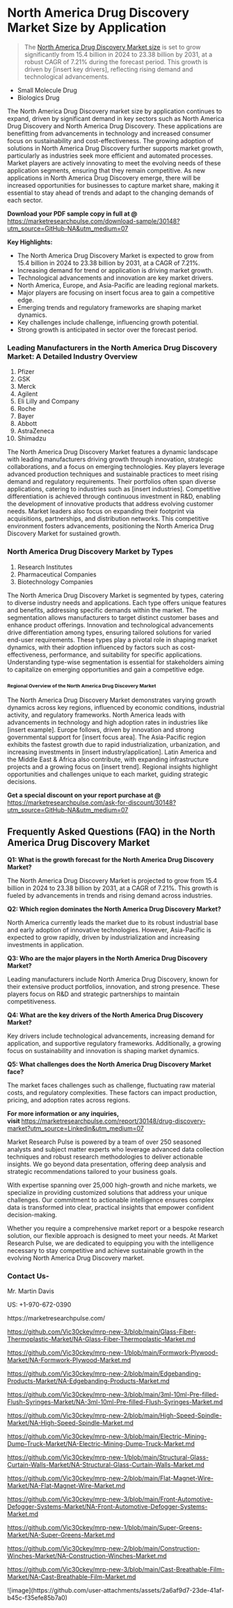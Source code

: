 <h1>North America Drug Discovery Market&nbsp;Size by Application</h1><blockquote><p>The <a href="https://marketresearchpulse.com/download-sample/30148?utm_source=GitHub-NA&amp;utm_medium=07">North America Drug Discovery Market size</a> is set to grow significantly from 15.4 billion in 2024 to 23.38 billion by 2031, at a robust CAGR of 7.21% during the forecast period. This growth is driven by [insert key drivers], reflecting rising demand and technological advancements.</p></blockquote><ul><li>Small Molecule Drug<li> Biologics Drug</li></ul><p>The North America Drug Discovery market size by application continues to expand, driven by significant demand in key sectors such as North America Drug Discovery and North America Drug Discovery. These applications are benefitting from advancements in technology and increased consumer focus on sustainability and cost-effectiveness. The growing adoption of solutions in North America Drug Discovery further supports market growth, particularly as industries seek more efficient and automated processes. Market players are actively innovating to meet the evolving needs of these application segments, ensuring that they remain competitive. As new applications in North America Drug Discovery emerge, there will be increased opportunities for businesses to capture market share, making it essential to stay ahead of trends and adapt to the changing demands of each sector.</p><p><strong>Download your PDF sample copy in full at @ </strong><a href="https://marketresearchpulse.com/download-sample/30148?utm_source=GitHub-NA&amp;utm_medium=07">https://marketresearchpulse.com/download-sample/30148?utm_source=GitHub-NA&amp;utm_medium=07</a></p><p><strong>Key Highlights: </strong></p><ul><li>The North America Drug Discovery Market is expected to grow from 15.4 billion in 2024 to 23.38 billion by 2031, at a CAGR of 7.21%.</li><li>Increasing demand for trend or application is driving market growth.</li><li>Technological advancements and innovation are key market drivers.</li><li>North America, Europe, and Asia-Pacific are leading regional markets.</li><li>Major players are focusing on insert focus area to gain a competitive edge.</li><li>Emerging trends and regulatory frameworks are shaping market dynamics.</li><li>Key challenges include challenge, influencing growth potential.</li><li>Strong growth is anticipated in sector over the forecast period.</li></ul><h3>Leading Manufacturers in the North America Drug Discovery Market: A Detailed Industry Overview</h3><ol><li>Pfizer</li><li>GSK</li><li>Merck</li><li>Agilent</li><li>Eli Lilly and Company</li><li>Roche</li><li>Bayer</li><li>Abbott</li><li>AstraZeneca</li><li>Shimadzu</li></ol><div class="flex max-w-full flex-col flex-grow"><div class="min-h-8 text-message flex w-full flex-col items-end gap-2 whitespace-normal break-words [.text-message+&amp;]:mt-5" dir="auto" data-message-author-role="assistant" data-message-id="fd8432e4-4910-450d-b182-61b7bfb0a01f" data-message-model-slug="gpt-4o"><div class="flex w-full flex-col gap-1 empty:hidden first:pt-[3px]"><div class="markdown prose w-full break-words dark:prose-invert light"><p>The North America Drug Discovery Market features a dynamic landscape with leading manufacturers driving growth through innovation, strategic collaborations, and a focus on emerging technologies. Key players leverage advanced production techniques and sustainable practices to meet rising demand and regulatory requirements. Their portfolios often span diverse applications, catering to industries such as [insert industries]. Competitive differentiation is achieved through continuous investment in R&amp;D, enabling the development of innovative products that address evolving customer needs. Market leaders also focus on expanding their footprint via acquisitions, partnerships, and distribution networks. This competitive environment fosters advancements, positioning the North America Drug Discovery Market for sustained growth.</p></div></div></div></div><h3>North America Drug Discovery Market by Types</h3><ol><li>Research Institutes<li> Pharmaceutical Companies<li> Biotechnology Companies</li></ol><div class="flex max-w-full flex-col flex-grow"><div class="min-h-8 text-message flex w-full flex-col items-end gap-2 whitespace-normal break-words [.text-message+&amp;]:mt-5" dir="auto" data-message-author-role="assistant" data-message-id="084470be-0bb7-4664-bddf-5156b4f41249" data-message-model-slug="gpt-4o-mini"><div class="flex w-full flex-col gap-1 empty:hidden first:pt-[3px]"><div class="markdown prose w-full break-words dark:prose-invert light"><p>The North America Drug Discovery Market is segmented by types, catering to diverse industry needs and applications. Each type offers unique features and benefits, addressing specific demands within the market. The segmentation allows manufacturers to target distinct customer bases and enhance product offerings. Innovation and technological advancements drive differentiation among types, ensuring tailored solutions for varied end-user requirements. These types play a pivotal role in shaping market dynamics, with their adoption influenced by factors such as cost-effectiveness, performance, and suitability for specific applications. Understanding type-wise segmentation is essential for stakeholders aiming to capitalize on emerging opportunities and gain a competitive edge.</p></div></div></div></div><h3><span style="font-size: 11px;">Regional Overview of the North America Drug Discovery Market</span></h3><div class="flex max-w-full flex-col flex-grow"><div class="min-h-8 text-message flex w-full flex-col items-end gap-2 whitespace-normal break-words [.text-message+&amp;]:mt-5" dir="auto" data-message-author-role="assistant" data-message-id="e9038762-ce64-4e30-91c9-9bd413514231" data-message-model-slug="gpt-4o-mini"><div class="flex w-full flex-col gap-1 empty:hidden first:pt-[3px]"><div class="markdown prose w-full break-words dark:prose-invert light"><p>The North America Drug Discovery Market demonstrates varying growth dynamics across key regions, influenced by economic conditions, industrial activity, and regulatory frameworks. North America leads with advancements in technology and high adoption rates in industries like [insert example]. Europe follows, driven by innovation and strong governmental support for [insert focus area]. The Asia-Pacific region exhibits the fastest growth due to rapid industrialization, urbanization, and increasing investments in [insert industry/application]. Latin America and the Middle East &amp; Africa also contribute, with expanding infrastructure projects and a growing focus on [insert trend]. Regional insights highlight opportunities and challenges unique to each market, guiding strategic decisions.</p></div></div></div></div><p><strong>Get a special discount on your report purchase at @ </strong><a href="https://marketresearchpulse.com/ask-for-discount/30148?utm_source=GitHub-NA&amp;utm_medium=07">https://marketresearchpulse.com/ask-for-discount/30148?utm_source=GitHub-NA&amp;utm_medium=07</a></p><h2>Frequently Asked Questions (FAQ) in the North America Drug Discovery Market</h2><p><strong>Q1: What is the growth forecast for the North America Drug Discovery Market?</strong></p><p>The North America Drug Discovery Market is projected to grow from 15.4 billion in 2024 to 23.38 billion by 2031, at a CAGR of 7.21%. This growth is fueled by advancements in trends and rising demand across industries.</p><p><strong>Q2: Which region dominates the North America Drug Discovery Market?</strong></p><p>North America currently leads the market due to its robust industrial base and early adoption of innovative technologies. However, Asia-Pacific is expected to grow rapidly, driven by industrialization and increasing investments in application.</p><p><strong>Q3: Who are the major players in the North America Drug Discovery Market?</strong></p><p>Leading manufacturers include North America Drug Discovery, known for their extensive product portfolios, innovation, and strong presence. These players focus on R&amp;D and strategic partnerships to maintain competitiveness.</p><p><strong>Q4: What are the key drivers of the North America Drug Discovery Market?</strong></p><p>Key drivers include technological advancements, increasing demand for application, and supportive regulatory frameworks. Additionally, a growing focus on sustainability and innovation is shaping market dynamics.</p><p><strong>Q5: What challenges does the North America Drug Discovery Market face?</strong></p><p>The market faces challenges such as challenge, fluctuating raw material costs, and regulatory complexities. These factors can impact production, pricing, and adoption rates across regions.</p><p><strong>For more information or any inquiries, visit&nbsp;</strong><a href="https://marketresearchpulse.com/report/30148/drug-discovery-market?utm_source=Linkedin&utm_medium=07">https://marketresearchpulse.com/report/30148/drug-discovery-market?utm_source=Linkedin&utm_medium=07</a></p><p>Market Research Pulse is powered by a team of over 250 seasoned analysts and subject matter experts who leverage advanced data collection techniques and robust research methodologies to deliver actionable insights. We go beyond data presentation, offering deep analysis and strategic recommendations tailored to your business goals.</p><p>With expertise spanning over 25,000 high-growth and niche markets, we specialize in providing customized solutions that address your unique challenges. Our commitment to actionable intelligence ensures complex data is transformed into clear, practical insights that empower confident decision-making.</p><p>Whether you require a comprehensive market report or a bespoke research solution, our flexible approach is designed to meet your needs. At Market Research Pulse, we are dedicated to equipping you with the intelligence necessary to stay competitive and achieve sustainable growth in the evolving North America Drug Discovery market.</p><h3><strong>Contact Us-</strong></h3><p>Mr. Martin Davis</p><p>US: +1-970-672-0390</p><p>https://marketresearchpulse.com/</p><p><a href="https://github.com/Vic30ckey/mrp-new-3/blob/main/Glass-Fiber-Thermoplastic-Market/NA-Glass-Fiber-Thermoplastic-Market.md">https://github.com/Vic30ckey/mrp-new-3/blob/main/Glass-Fiber-Thermoplastic-Market/NA-Glass-Fiber-Thermoplastic-Market.md</a></p><p><a href="https://github.com/Vic30ckey/mrp-new-1/blob/main/Formwork-Plywood-Market/NA-Formwork-Plywood-Market.md">https://github.com/Vic30ckey/mrp-new-1/blob/main/Formwork-Plywood-Market/NA-Formwork-Plywood-Market.md</a></p><p><a href="https://github.com/Vic30ckey/mrp-new-2/blob/main/Edgebanding-Products-Market/NA-Edgebanding-Products-Market.md">https://github.com/Vic30ckey/mrp-new-2/blob/main/Edgebanding-Products-Market/NA-Edgebanding-Products-Market.md</a></p><p><a href="https://github.com/Vic30ckey/mrp-new-3/blob/main/3ml-10ml-Pre-filled-Flush-Syringes-Market/NA-3ml-10ml-Pre-filled-Flush-Syringes-Market.md">https://github.com/Vic30ckey/mrp-new-3/blob/main/3ml-10ml-Pre-filled-Flush-Syringes-Market/NA-3ml-10ml-Pre-filled-Flush-Syringes-Market.md</a></p><p><a href="https://github.com/Vic30ckey/mrp-new-2/blob/main/High-Speed-Spindle-Market/NA-High-Speed-Spindle-Market.md">https://github.com/Vic30ckey/mrp-new-2/blob/main/High-Speed-Spindle-Market/NA-High-Speed-Spindle-Market.md</a></p><p><a href="https://github.com/Vic30ckey/mrp-new-3/blob/main/Electric-Mining-Dump-Truck-Market/NA-Electric-Mining-Dump-Truck-Market.md">https://github.com/Vic30ckey/mrp-new-3/blob/main/Electric-Mining-Dump-Truck-Market/NA-Electric-Mining-Dump-Truck-Market.md</a></p><p><a href="https://github.com/Vic30ckey/mrp-new-1/blob/main/Structural-Glass-Curtain-Walls-Market/NA-Structural-Glass-Curtain-Walls-Market.md">https://github.com/Vic30ckey/mrp-new-1/blob/main/Structural-Glass-Curtain-Walls-Market/NA-Structural-Glass-Curtain-Walls-Market.md</a></p><p><a href="https://github.com/Vic30ckey/mrp-new-2/blob/main/Flat-Magnet-Wire-Market/NA-Flat-Magnet-Wire-Market.md">https://github.com/Vic30ckey/mrp-new-2/blob/main/Flat-Magnet-Wire-Market/NA-Flat-Magnet-Wire-Market.md</a></p><p><a href="https://github.com/Vic30ckey/mrp-new-3/blob/main/Front-Automotive-Defogger-Systems-Market/NA-Front-Automotive-Defogger-Systems-Market.md">https://github.com/Vic30ckey/mrp-new-3/blob/main/Front-Automotive-Defogger-Systems-Market/NA-Front-Automotive-Defogger-Systems-Market.md</a></p><p><a href="https://github.com/Vic30ckey/mrp-new-1/blob/main/Super-Greens-Market/NA-Super-Greens-Market.md">https://github.com/Vic30ckey/mrp-new-1/blob/main/Super-Greens-Market/NA-Super-Greens-Market.md</a></p><p><a href="https://github.com/Vic30ckey/mrp-new-2/blob/main/Construction-Winches-Market/NA-Construction-Winches-Market.md">https://github.com/Vic30ckey/mrp-new-2/blob/main/Construction-Winches-Market/NA-Construction-Winches-Market.md</a></p><p><a href="https://github.com/Vic30ckey/mrp-new-3/blob/main/Cast-Breathable-Film-Market/NA-Cast-Breathable-Film-Market.md">https://github.com/Vic30ckey/mrp-new-3/blob/main/Cast-Breathable-Film-Market/NA-Cast-Breathable-Film-Market.md</a></p>
![image](https://github.com/user-attachments/assets/2a6af9d7-23de-41af-b45c-f35efe85b7a0)
